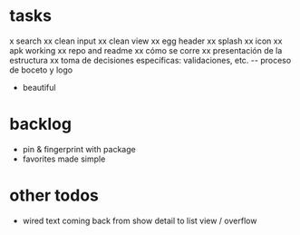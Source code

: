 # tasks
x search
xx clean input
xx clean view
xx egg header
xx splash
xx icon
xx apk working
xx repo and readme
xx cómo se corre
xx presentación de la estructura
xx toma de decisiones específicas: validaciones, etc.
-- proceso de boceto y logo
- beautiful

# backlog
- pin & fingerprint with package
- favorites made simple



# other todos
- wired text coming back from show detail to list view / overflow
